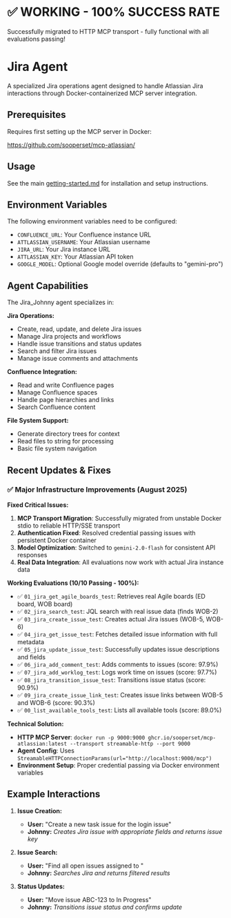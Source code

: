 # ✅ WORKING - 100% SUCCESS RATE # 
Successfully migrated to HTTP MCP transport - fully functional with all evaluations passing!



# Jira Agent

A specialized Jira operations agent designed to handle Atlassian Jira interactions through Docker-containerized MCP server integration.

## Prerequisites

Requires first setting up the MCP server in Docker:

https://github.com/sooperset/mcp-atlassian/

## Usage

See the main [getting-started.md](../ADK-getting-started.md) for installation and setup instructions.

## Environment Variables

The following environment variables need to be configured:

- `CONFLUENCE_URL`: Your Confluence instance URL
- `ATTLASSIAN_USERNAME`: Your Atlassian username  
- `JIRA_URL`: Your Jira instance URL
- `ATTLASSIAN_KEY`: Your Atlassian API token
- `GOOGLE_MODEL`: Optional Google model override (defaults to "gemini-pro")

## Agent Capabilities

The Jira_Johnny agent specializes in:

**Jira Operations:**
- Create, read, update, and delete Jira issues
- Manage Jira projects and workflows
- Handle issue transitions and status updates
- Search and filter Jira issues
- Manage issue comments and attachments

**Confluence Integration:**
- Read and write Confluence pages
- Manage Confluence spaces
- Handle page hierarchies and links
- Search Confluence content

**File System Support:**
- Generate directory trees for context
- Read files to string for processing
- Basic file system navigation

## Recent Updates & Fixes

### ✅ Major Infrastructure Improvements (August 2025)

**Fixed Critical Issues:**
1. **MCP Transport Migration**: Successfully migrated from unstable Docker stdio to reliable HTTP/SSE transport
2. **Authentication Fixed**: Resolved credential passing issues with persistent Docker container
3. **Model Optimization**: Switched to `gemini-2.0-flash` for consistent API responses
4. **Real Data Integration**: All evaluations now work with actual Jira instance data

**Working Evaluations (10/10 Passing - 100%):**
- ✅ `01_jira_get_agile_boards_test`: Retrieves real Agile boards (ED board, WOB board)
- ✅ `02_jira_search_test`: JQL search with real issue data (finds WOB-2)
- ✅ `03_jira_create_issue_test`: Creates actual Jira issues (WOB-5, WOB-6)
- ✅ `04_jira_get_issue_test`: Fetches detailed issue information with full metadata
- ✅ `05_jira_update_issue_test`: Successfully updates issue descriptions and fields
- ✅ `06_jira_add_comment_test`: Adds comments to issues (score: 97.9%)
- ✅ `07_jira_add_worklog_test`: Logs work time on issues (score: 97.7%)
- ✅ `08_jira_transition_issue_test`: Transitions issue status (score: 90.9%)
- ✅ `09_jira_create_issue_link_test`: Creates issue links between WOB-5 and WOB-6 (score: 90.3%)
- ✅ `00_list_available_tools_test`: Lists all available tools (score: 89.0%)

**Technical Solution:**
- **HTTP MCP Server**: `docker run -p 9000:9000 ghcr.io/sooperset/mcp-atlassian:latest --transport streamable-http --port 9000`
- **Agent Config**: Uses `StreamableHTTPConnectionParams(url="http://localhost:9000/mcp")`
- **Environment Setup**: Proper credential passing via Docker environment variables

## Example Interactions

1. **Issue Creation:**
   - **User:** "Create a new task issue for the login issue"
   - **Johnny:** *Creates Jira issue with appropriate fields and returns issue key*

2. **Issue Search:**
   - **User:** "Find all open issues assigned to <user>"
   - **Johnny:** *Searches Jira and returns filtered results*

3. **Status Updates:**
   - **User:** "Move issue ABC-123 to In Progress"
   - **Johnny:** *Transitions issue status and confirms update*